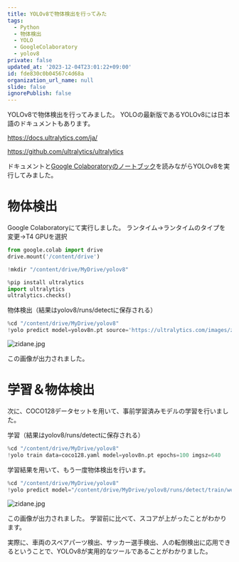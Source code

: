 ```yaml
---
title: YOLOv8で物体検出を行ってみた
tags:
  - Python
  - 物体検出
  - YOLO
  - GoogleColaboratory
  - yolov8
private: false
updated_at: '2023-12-04T23:01:22+09:00'
id: fde830c0b04567c4d68a
organization_url_name: null
slide: false
ignorePublish: false
---
```

YOLOv8で物体検出を行ってみました。
YOLOの最新版であるYOLOv8には日本語のドキュメントもあります。

https://docs.ultralytics.com/ja/

https://github.com/ultralytics/ultralytics

ドキュメントと[Google Colaboratoryのノートブック](https://colab.research.google.com/github/ultralytics/ultralytics/blob/main/examples/tutorial.ipynb)を読みながらYOLOv8を実行してみました。

# 物体検出
Google Colaboratoryにて実行しました。
ランタイム->ランタイムのタイプを変更->T4 GPUを選択
```Python
from google.colab import drive
drive.mount('/content/drive')
```
```Python
!mkdir "/content/drive/MyDrive/yolov8"
```
```Python
%pip install ultralytics
import ultralytics
ultralytics.checks()
```

物体検出（結果はyolov8/runs/detectに保存される）
```Python
%cd "/content/drive/MyDrive/yolov8"
!yolo predict model=yolov8n.pt source='https://ultralytics.com/images/zidane.jpg'
```

![zidane.jpg](https://qiita-image-store.s3.ap-northeast-1.amazonaws.com/0/3569835/3806ea9a-b0f7-f486-2448-bbbc2eace083.jpeg)

この画像が出力されました。

# 学習＆物体検出
次に、COCO128データセットを用いて、事前学習済みモデルの学習を行いました。

学習（結果はyolov8/runs/detectに保存される）
```Python
%cd "/content/drive/MyDrive/yolov8"
!yolo train data=coco128.yaml model=yolov8n.pt epochs=100 imgsz=640
```
学習結果を用いて、もう一度物体検出を行います。
```Python
%cd "/content/drive/MyDrive/yolov8"
!yolo predict model="/content/drive/MyDrive/yolov8/runs/detect/train/weights/best.pt" source='https://ultralytics.com/images/zidane.jpg'
```

![zidane.jpg](https://qiita-image-store.s3.ap-northeast-1.amazonaws.com/0/3569835/69001ecb-5862-139a-01cf-064717b38bd9.jpeg)

この画像が出力されました。
学習前に比べて、スコアが上がったことがわかります。

実際に、車両のスペアパーツ検出、サッカー選手検出、人の転倒検出に応用できるということで、YOLOv8が実用的なツールであることがわかりました。
